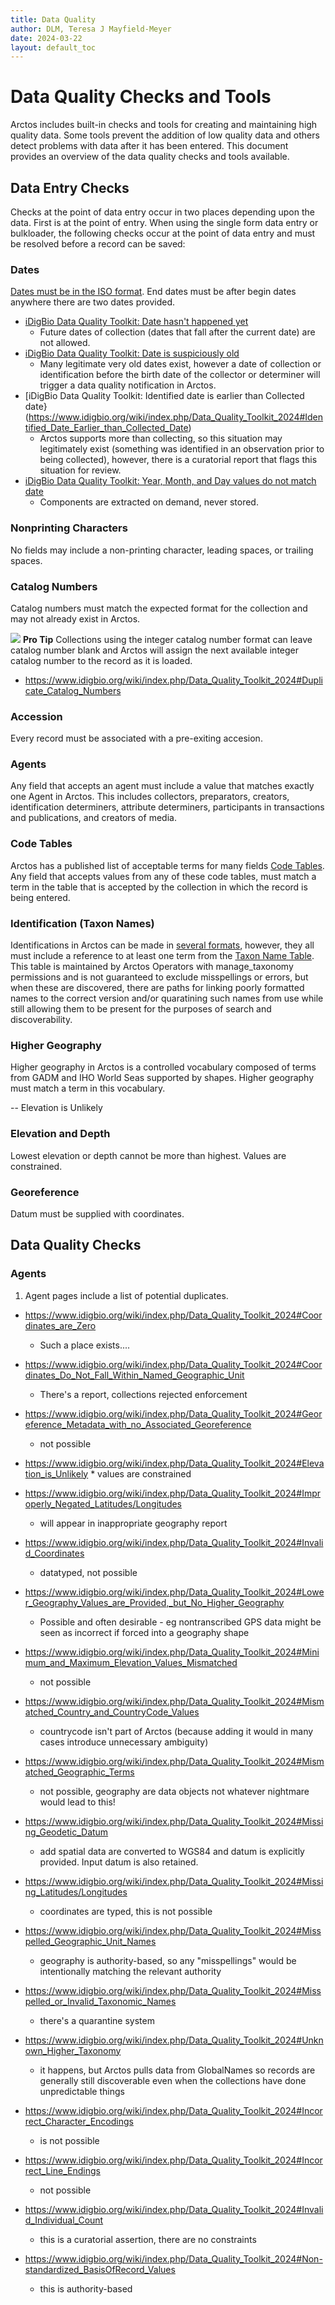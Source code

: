 ```yaml
---
title: Data Quality
author: DLM, Teresa J Mayfield-Meyer
date: 2024-03-22
layout: default_toc
---
```


# Data Quality Checks and Tools

Arctos includes built-in checks and tools for creating and maintaining high quality data. Some tools prevent the addition of low quality data and others detect problems with data after it has been entered. This document provides an overview of the data quality checks and tools available.

## Data Entry Checks

Checks at the point of data entry occur in two places depending upon the data. First is at the point of entry. When using the single form data entry or bulkloader, the following checks occur at the point of data entry and must be resolved before a record can be saved:

### Dates
[Dates must be in the ISO format](https://handbook.arctosdb.org/documentation/dates.html). End dates must be after begin dates anywhere there are two dates provided.

* [iDigBio Data Quality Toolkit: Date hasn't happened yet](https://www.idigbio.org/wiki/index.php/Data_Quality_Toolkit_2024#Date_Hasn't_Happened_Yet)
    * Future dates of collection (dates that fall after the current date) are not allowed.
* [iDigBio Data Quality Toolkit: Date is suspiciously old](https://www.idigbio.org/wiki/index.php/Data_Quality_Toolkit_2024#Date_is_Suspiciously_Old)
    *  Many legitimate very old dates exist, however a date of collection or identification before the birth date of the collector or determiner will trigger a data quality notification in Arctos.
* [iDigBio Data Quality Toolkit: Identified date is earlier than Collected date}(https://www.idigbio.org/wiki/index.php/Data_Quality_Toolkit_2024#Identified_Date_Earlier_than_Collected_Date)
    *   Arctos supports more than collecting, so this situation may legitimately exist (something was identified in an observation prior to being collected), however, there is a curatorial report that flags this situation for review.
* [iDigBio Data Quality Toolkit: Year, Month, and Day values do not match date](https://www.idigbio.org/wiki/index.php/Data_Quality_Toolkit_2024#Year,_Month,_and_Day_Values_Do_Not_Match_Date)
   *   Components are extracted on demand, never stored.
 
   
### Nonprinting Characters
No fields may include a non-printing character, leading spaces, or trailing spaces.

### Catalog Numbers
Catalog numbers must match the expected format for the collection and may not already exist in Arctos.

![](https://raw.Githubusercontent.com/ArctosDB/documentation-wiki/gh-pages/tutorial_images/Bear%20Pro.jpg) **Pro Tip**
Collections using the integer catalog number format can leave catalog number blank and Arctos will assign the next available integer catalog number to the record as it is loaded.

* https://www.idigbio.org/wiki/index.php/Data_Quality_Toolkit_2024#Duplicate_Catalog_Numbers

### Accession
Every record must be associated with a pre-exiting accesion. 

### Agents
Any field that accepts an agent must include a value that matches exactly one Agent in Arctos. This includes collectors, preparators, creators, identification determiners, attribute determiners, participants in transactions and publications, and creators of media.

### Code Tables
Arctos has a published list of acceptable terms for many fields [Code Tables](https://arctos.database.museum/info/ctDocumentation.cfm). Any field that accepts values from any of these code tables, must match a term in the table that is accepted by the collection in which the record is being entered.

### Identification (Taxon Names)
Identifications in Arctos can be made in [several formats](https://arctos.database.museum/info/ctDocumentation.cfm?table=cttaxa_formula), however, they all must include a reference to at least one term from the [Taxon Name Table](https://arctos.database.museum/taxonomy.cfm). This table is maintained by Arctos Operators with manage_taxonomy permissions and is not guaranteed to exclude misspellings or errors, but when these are discovered, there are paths for linking poorly formatted names to the correct version and/or quaratining such names from use while still allowing them to be present for the purposes of search and discoverability.

### Higher Geography
Higher geography in Arctos is a controlled vocabulary composed of terms from GADM and IHO World Seas supported by shapes. Higher geography must match a term in this vocabulary.


-- Elevation is Unlikely

### Elevation and Depth
Lowest elevation or depth cannot be more than highest. Values are constrained.

### Georeference
Datum must be supplied with coordinates.

## Data Quality Checks

### Agents
1. Agent pages include a list of potential duplicates.





 
* https://www.idigbio.org/wiki/index.php/Data_Quality_Toolkit_2024#Coordinates_are_Zero
    * Such a place exists....
* https://www.idigbio.org/wiki/index.php/Data_Quality_Toolkit_2024#Coordinates_Do_Not_Fall_Within_Named_Geographic_Unit
    * There's a report, collections rejected enforcement
* https://www.idigbio.org/wiki/index.php/Data_Quality_Toolkit_2024#Georeference_Metadata_with_no_Associated_Georeference
   * not possible
* https://www.idigbio.org/wiki/index.php/Data_Quality_Toolkit_2024#Elevation_is_Unlikely
      * values are constrained

* https://www.idigbio.org/wiki/index.php/Data_Quality_Toolkit_2024#Improperly_Negated_Latitudes/Longitudes
    * will appear in inappropriate geography report
* https://www.idigbio.org/wiki/index.php/Data_Quality_Toolkit_2024#Invalid_Coordinates
    * datatyped, not possible
* https://www.idigbio.org/wiki/index.php/Data_Quality_Toolkit_2024#Lower_Geography_Values_are_Provided,_but_No_Higher_Geography
    * Possible and often desirable - eg nontranscribed GPS data might be seen as incorrect if forced into a geography shape
* https://www.idigbio.org/wiki/index.php/Data_Quality_Toolkit_2024#Minimum_and_Maximum_Elevation_Values_Mismatched
    * not possible
* https://www.idigbio.org/wiki/index.php/Data_Quality_Toolkit_2024#Mismatched_Country_and_CountryCode_Values
    * countrycode isn't part of Arctos (because adding it would in many cases introduce unnecessary ambiguity)
* https://www.idigbio.org/wiki/index.php/Data_Quality_Toolkit_2024#Mismatched_Geographic_Terms
    * not possible, geography are data objects not whatever nightmare would lead to this!
* https://www.idigbio.org/wiki/index.php/Data_Quality_Toolkit_2024#Missing_Geodetic_Datum
    * add spatial data are converted to WGS84 and datum is explicitly provided. Input datum is also retained.
* https://www.idigbio.org/wiki/index.php/Data_Quality_Toolkit_2024#Missing_Latitudes/Longitudes
    * coordinates are typed, this is not possible
* https://www.idigbio.org/wiki/index.php/Data_Quality_Toolkit_2024#Misspelled_Geographic_Unit_Names
    * geography is authority-based, so any "misspellings" would be intentionally matching the relevant authority
* https://www.idigbio.org/wiki/index.php/Data_Quality_Toolkit_2024#Misspelled_or_Invalid_Taxonomic_Names
    * there's a quarantine system
* https://www.idigbio.org/wiki/index.php/Data_Quality_Toolkit_2024#Unknown_Higher_Taxonomy
    * it happens, but Arctos pulls data from GlobalNames so records are generally still discoverable even when the collections have done unpredictable things
* https://www.idigbio.org/wiki/index.php/Data_Quality_Toolkit_2024#Incorrect_Character_Encodings
    * is not possible
* https://www.idigbio.org/wiki/index.php/Data_Quality_Toolkit_2024#Incorrect_Line_Endings
    * not possible
* https://www.idigbio.org/wiki/index.php/Data_Quality_Toolkit_2024#Invalid_Individual_Count
    * this is a curatorial assertion, there are no constraints
* https://www.idigbio.org/wiki/index.php/Data_Quality_Toolkit_2024#Non-standardized_BasisOfRecord_Values
    * this is authority-based
